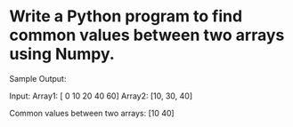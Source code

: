 # Write a Python program to find common values between two arrays using Numpy.

Sample Output:

Input:
Array1:  [ 0 10 20 40 60]
Array2:  [10, 30, 40]

Common values between two arrays:
[10 40]
